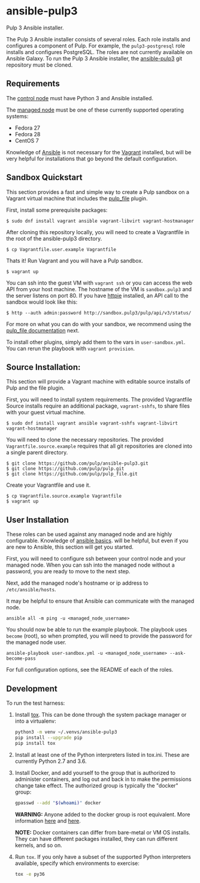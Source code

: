 ansible-pulp3
=============

Pulp 3 Ansible installer.

The Pulp 3 Ansible installer consists of several roles. Each role installs and
configures a component of Pulp. For example, the `pulp3-postgresql` role
installs and configures PostgreSQL. The roles are not currently available on
Ansible Galaxy. To run the Pulp 3 Ansible installer, the
[ansible-pulp3](https://github.com/pulp/ansible-pulp3) git repository must
be cloned.

Requirements
------------

The [control node](https://docs.ansible.com/ansible/2.5/network/getting_started/basic_concepts.html#control-node)
must have Python 3 and Ansible installed.

The [managed node](https://docs.ansible.com/ansible/2.5/network/getting_started/basic_concepts.html#managed-nodes)
must be one of these currently supported operating systems:
* Fedora 27
* Fedora 28
* CentOS 7

Knowledge of [Ansible](https://www.ansible.com/) is not necessary for the
[Vagrant](https://www.vagrantup.com/) installed, but will be very helpful for
installations that go beyond the default configuration.


Sandbox Quickstart
------------------

This section provides a fast and simple way to create a Pulp sandbox on a
Vagrant virtual machine that includes the
[pulp_file](https://github.com/pulp/pulp_file) plugin.

First, install some prerequisite packages:

`$ sudo dnf install vagrant ansible vagrant-libvirt vagrant-hostmanager`

After cloning this repository locally, you will need to create a Vagrantfile in
the root of the ansible-pulp3 directory.

`$ cp Vagrantfile.user.example Vagrantfile`

Thats it! Run Vagrant and you will have a Pulp sandbox.

`$ vagrant up`

You can ssh into the guest VM with `vagrant ssh` or you can access the web API
from your host machine. The hostname of the VM is `sandbox.pulp3` and the server
listens on port 80. If you have [httpie](https://httpie.org/) installed, an API
call to the sandbox would look like this:

`$ http --auth admin:password http://sandbox.pulp3/pulp/api/v3/status/`

For more on what you can do with your sandbox, we recommend using the
[pulp_file documentation](https://github.com/pulp/pulp_file/blob/master/README.rst)
next.

To install other plugins, simply add them to the vars in `user-sandbox.yml`. You
can rerun the playbook with `vagrant provision`.

Source Installation:
--------------------

This section will provide a Vagrant machine with editable source installs of
Pulp and the file plugin.

First, you will need to install system requirements. The provided Vagrantfile
Source installs require an additional package, `vagrant-sshfs`, to share files
with your guest virtual machine.

`$ sudo dnf install vagrant ansible vagrant-sshfs vagrant-libvirt vagrant-hostmanager`

You will need to clone the necessary repositories. The provided
`Vagrantfile.source.example` requires that all git repositories are cloned into
a single parent directory.

```
$ git clone https://github.com/pulp/ansible-pulp3.git
$ git clone https://github.com/pulp/pulp.git
$ git clone https://github.com/pulp/pulp_file.git
```

Create your Vagrantfile and use it.

```
$ cp Vagrantfile.source.example Vagrantfile
$ vagrant up
```

User Installation
-----------------

These roles can be used against any managed node and are highly configurable.
Knowledge of [ansible basics](https://docs.ansible.com/ansible/2.5/user_guide/intro_getting_started.html).
will be helpful, but even if you are new to Ansible, this section will get you
started.

First, you will need to configure ssh between your control node and your
managed node. When you can ssh into the managed node without a password, you
are ready to move to the next step.

Next, add the managed node's hostname or ip address to `/etc/ansible/hosts`.

It may be helpful to ensure that Ansible can communicate with the managed node.

```
ansible all -m ping -u <managed_node_username>
```

You should now be able to run the example playbook. The playbook uses `become`
(root), so when prompted, you will need to provide the password for the managed
node user.

```
ansible-playbook user-sandbox.yml -u <managed_node_username> --ask-become-pass
```

For full configuration options, see the README of each of the roles.

Development
-----------

To run the test harness:

1. Install [tox](https://tox.readthedocs.io/en/latest/). This can be done
   through the system package manager or into a virtualenv:

   ```bash
   python3 -m venv ~/.venvs/ansible-pulp3
   pip install --upgrade pip
   pip install tox
   ```
2. Install at least one of the Python interpreters listed in tox.ini. These are
   currently Python 2.7 and 3.6.
3. Install Docker, and add yourself to the group that is authorized to
   administer containers, and log out and back in to make the permissions change
   take effect. The authorized group is typically the "docker" group:

   ```bash
   gpasswd --add "$(whoami)" docker
   ```

   **WARNING:** Anyone added to the docker group is root equivalent. More
   information [here](https://github.com/docker/docker/issues/9976) and
   [here](https://docs.docker.com/engine/security/security/).

   **NOTE:** Docker containers can differ from bare-metal or VM OS installs.
   They can have different packages installed, they can run different kernels,
   and so on.
4. Run `tox`. If you only have a subset of the supported Python interpreters
   available, specify which environments to exercise:

   ```bash
   tox -e py36
   ```

